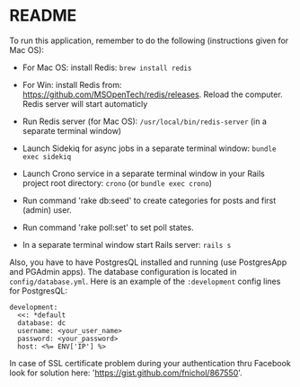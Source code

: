 # README

To run this application, remember to do the following (instructions given for Mac OS):

* For Mac OS: install Redis: `brew install redis`

* For Win: install Redis from: https://github.com/MSOpenTech/redis/releases. Reload the computer. Redis server will start automaticly

* Run Redis server (for Mac OS): `/usr/local/bin/redis-server` (in a separate terminal window)

* Launch Sidekiq for async jobs in a separate terminal window: `bundle exec sidekiq`

* Launch Crono service in a separate terminal window in your Rails project root directory: `crono` (or `bundle exec crono`)

* Run command 'rake db:seed' to create categories for posts and first (admin) user.

* Run command 'rake poll:set' to set poll states.

* In a separate terminal window start Rails server: `rails s`


Also, you have to have PostgresQL installed and running (use PostgresApp and PGAdmin apps). The database configuration is located in `config/database.yml`. Here is an example of the `:development` config lines for PostgresQL:

```
development:
  <<: *default
  database: dc
  username: <your_user_name>
  password: <your_password>
  host: <%= ENV['IP'] %>
```
In case of SSL certificate problem during your authentication thru Facebook look for solution here: 'https://gist.github.com/fnichol/867550'.
